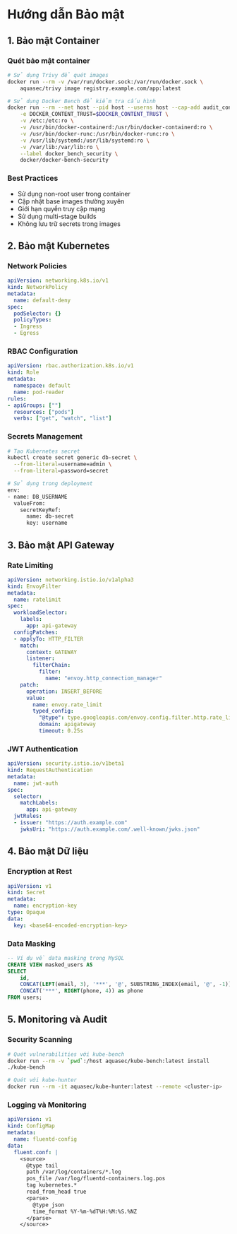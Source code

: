 # Hướng dẫn Bảo mật

## 1. Bảo mật Container

### Quét bảo mật container
```bash
# Sử dụng Trivy để quét images
docker run --rm -v /var/run/docker.sock:/var/run/docker.sock \
    aquasec/trivy image registry.example.com/app:latest

# Sử dụng Docker Bench để kiểm tra cấu hình
docker run --rm --net host --pid host --userns host --cap-add audit_control \
    -e DOCKER_CONTENT_TRUST=$DOCKER_CONTENT_TRUST \
    -v /etc:/etc:ro \
    -v /usr/bin/docker-containerd:/usr/bin/docker-containerd:ro \
    -v /usr/bin/docker-runc:/usr/bin/docker-runc:ro \
    -v /usr/lib/systemd:/usr/lib/systemd:ro \
    -v /var/lib:/var/lib:ro \
    --label docker_bench_security \
    docker/docker-bench-security
```

### Best Practices
- Sử dụng non-root user trong container
- Cập nhật base images thường xuyên
- Giới hạn quyền truy cập mạng
- Sử dụng multi-stage builds
- Không lưu trữ secrets trong images

## 2. Bảo mật Kubernetes

### Network Policies
```yaml
apiVersion: networking.k8s.io/v1
kind: NetworkPolicy
metadata:
  name: default-deny
spec:
  podSelector: {}
  policyTypes:
  - Ingress
  - Egress
```

### RBAC Configuration
```yaml
apiVersion: rbac.authorization.k8s.io/v1
kind: Role
metadata:
  namespace: default
  name: pod-reader
rules:
- apiGroups: [""]
  resources: ["pods"]
  verbs: ["get", "watch", "list"]
```

### Secrets Management
```bash
# Tạo Kubernetes secret
kubectl create secret generic db-secret \
  --from-literal=username=admin \
  --from-literal=password=secret

# Sử dụng trong deployment
env:
- name: DB_USERNAME
  valueFrom:
    secretKeyRef:
      name: db-secret
      key: username
```

## 3. Bảo mật API Gateway

### Rate Limiting
```yaml
apiVersion: networking.istio.io/v1alpha3
kind: EnvoyFilter
metadata:
  name: ratelimit
spec:
  workloadSelector:
    labels:
      app: api-gateway
  configPatches:
  - applyTo: HTTP_FILTER
    match:
      context: GATEWAY
      listener:
        filterChain:
          filter:
            name: "envoy.http_connection_manager"
    patch:
      operation: INSERT_BEFORE
      value:
        name: envoy.rate_limit
        typed_config:
          "@type": type.googleapis.com/envoy.config.filter.http.rate_limit.v2.RateLimit
          domain: apigateway
          timeout: 0.25s
```

### JWT Authentication
```yaml
apiVersion: security.istio.io/v1beta1
kind: RequestAuthentication
metadata:
  name: jwt-auth
spec:
  selector:
    matchLabels:
      app: api-gateway
  jwtRules:
  - issuer: "https://auth.example.com"
    jwksUri: "https://auth.example.com/.well-known/jwks.json"
```

## 4. Bảo mật Dữ liệu

### Encryption at Rest
```yaml
apiVersion: v1
kind: Secret
metadata:
  name: encryption-key
type: Opaque
data:
  key: <base64-encoded-encryption-key>
```

### Data Masking
```sql
-- Ví dụ về data masking trong MySQL
CREATE VIEW masked_users AS
SELECT 
    id,
    CONCAT(LEFT(email, 3), '***', '@', SUBSTRING_INDEX(email, '@', -1)) as email,
    CONCAT('***', RIGHT(phone, 4)) as phone
FROM users;
```

## 5. Monitoring và Audit

### Security Scanning
```bash
# Quét vulnerabilities với kube-bench
docker run --rm -v `pwd`:/host aquasec/kube-bench:latest install
./kube-bench

# Quét với kube-hunter
docker run --rm -it aquasec/kube-hunter:latest --remote <cluster-ip>
```

### Logging và Monitoring
```yaml
apiVersion: v1
kind: ConfigMap
metadata:
  name: fluentd-config
data:
  fluent.conf: |
    <source>
      @type tail
      path /var/log/containers/*.log
      pos_file /var/log/fluentd-containers.log.pos
      tag kubernetes.*
      read_from_head true
      <parse>
        @type json
        time_format %Y-%m-%dT%H:%M:%S.%NZ
      </parse>
    </source>
``` 